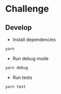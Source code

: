 # Challenge

## Develop

- Install dependencies

```bash
yarn
```

- Run debug mode

```bash
yarn debug
```

- Run tests

```bash
yarn test
```
